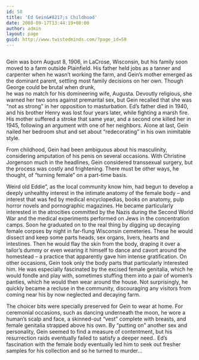 ```yaml
---
id: 58
title: 'Ed Gein&#8217;s Childhood'
date: 2008-09-17T13:44:19+00:00
author: admin
layout: page
guid: http://www.twistedminds.com/?page_id=58
---
```

<p class="dropcap-first">
  <img src="/wordpress/wp-content/gallery/edgein/ed_gein.jpg" class="left" alt="" />
</p>

Gein was born August 8, 1906, in LaCrose, Wisconsin, but his family soon moved to a farm outside Plainfield. His father held jobs as a tanner and carpenter when he wasn&#8217;t working the farm, and Gein&#8217;s mother emerged as the dominant parent, settling most family decisions on her own. Though George could be brutal when drunk,  
he was no match for his domineering wife, Augusta. Devoutly religious, she warned her two sons against premarital sex, but Gein recalled that she was &#8220;not as strong&#8221; in her opposition to masturbation. Ed&#8217;s father died in 1940, and his brother Henry was lost four years later, while fighting a marsh fire. His mother suffered a stroke that same year, and a second one killed her in 1945, following an argument with one of her neighbors. Alone at last, Gein nailed her bedroom shut and set about &#8220;redecorating&#8221; in his own inimitable style.

From childhood, Gein had been ambiguous about his masculinity, considering amputation of his penis on several occasions. With Christine Jorgenson much in the headlines, Gein considered transsexual surgery, but the process was costly and frightening. There must be other ways, he thought, of &#8220;turning female&#8221; on a part-time basis.

Weird old Eddie&#8221;, as the local community know him, had begun to develop a deeply unhealthy interest in the intimate anatomy of the female body &#8211; and interest that was fed by medical encyclopedias, books on anatomy, pulp horror novels and pornographic magazines. He became particularly interested in the atrocities committed by the Nazis during the Second World War and the medical experiments performed on Jews in the concentration camps. Soon he graduated on to the real thing by digging up decaying female corpses by night in far-flung Wisconsin cemeteries. These he would dissect and keep some parts heads, sex organs, livers, hearts and intestines. Then he would flay the skin from the body, draping it over a tailor&#8217;s dummy or even wearing it himself to dance and cavort around the homestead &#8211; a practice that apparently gave him intense gratification. On other occasions, Gein took only the body parts that particularly interested him. He was especially fascinated by the excised female genitalia, which he would fondle and play with, sometimes stuffing them into a pair of women&#8217;s panties, which he would then wear around the house. Not surprisingly, he quickly became a recluse in the community, discouraging any visitors from coming near his by now neglected and decaying farm.

The choicer bits were specially preserved for Gein to wear at home. For ceremonial occasions, such as dancing underneath the moon, he wore a human&#8217;s scalp and face, a skinned-out &#8220;vest&#8221; complete with breasts, and female genitalia strapped above his own. By &#8220;putting on&#8221; another sex and personality, Gein seemed to find a measure of contentment, but his resurrection raids eventually failed to satisfy a deeper need.. Ed&#8217;s fascination with the female body eventually led him to seek out fresher samples for his collection and so he turned to murder&#8230;